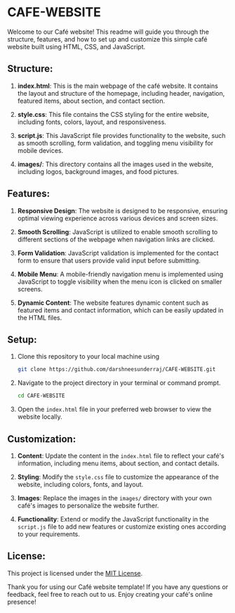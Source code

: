 # CAFE-WEBSITE

Welcome to our Café website! This readme will guide you through the structure, features, and how to set up and customize this simple café website built using HTML, CSS, and JavaScript.

## Structure:

1. **index.html**: This is the main webpage of the café website. It contains the layout and structure of the homepage, including header, navigation, featured items, about section, and contact section.

2. **style.css**: This file contains the CSS styling for the entire website, including fonts, colors, layout, and responsiveness.

3. **script.js**: This JavaScript file provides functionality to the website, such as smooth scrolling, form validation, and toggling menu visibility for mobile devices.

4. **images/**: This directory contains all the images used in the website, including logos, background images, and food pictures.

## Features:

1. **Responsive Design**: The website is designed to be responsive, ensuring optimal viewing experience across various devices and screen sizes.

2. **Smooth Scrolling**: JavaScript is utilized to enable smooth scrolling to different sections of the webpage when navigation links are clicked.

3. **Form Validation**: JavaScript validation is implemented for the contact form to ensure that users provide valid input before submitting.

4. **Mobile Menu**: A mobile-friendly navigation menu is implemented using JavaScript to toggle visibility when the menu icon is clicked on smaller screens.

5. **Dynamic Content**: The website features dynamic content such as featured items and contact information, which can be easily updated in the HTML files.

## Setup:

1. Clone this repository to your local machine using

   ```bash
   git clone https://github.com/darshneesunderraj/CAFE-WEBSITE.git

2. Navigate to the project directory in your terminal or command prompt.

   ```bash
   cd CAFE-WEBSITE

3. Open the `index.html` file in your preferred web browser to view the website locally.

## Customization:

1. **Content**: Update the content in the `index.html` file to reflect your café's information, including menu items, about section, and contact details.

2. **Styling**: Modify the `style.css` file to customize the appearance of the website, including colors, fonts, and layout.

3. **Images**: Replace the images in the `images/` directory with your own café's images to personalize the website further.

4. **Functionality**: Extend or modify the JavaScript functionality in the `script.js` file to add new features or customize existing ones according to your requirements.


## License:

This project is licensed under the [MIT License](LICENSE).

Thank you for using our Café website template! If you have any questions or feedback, feel free to reach out to us. Enjoy creating your café's online presence!
